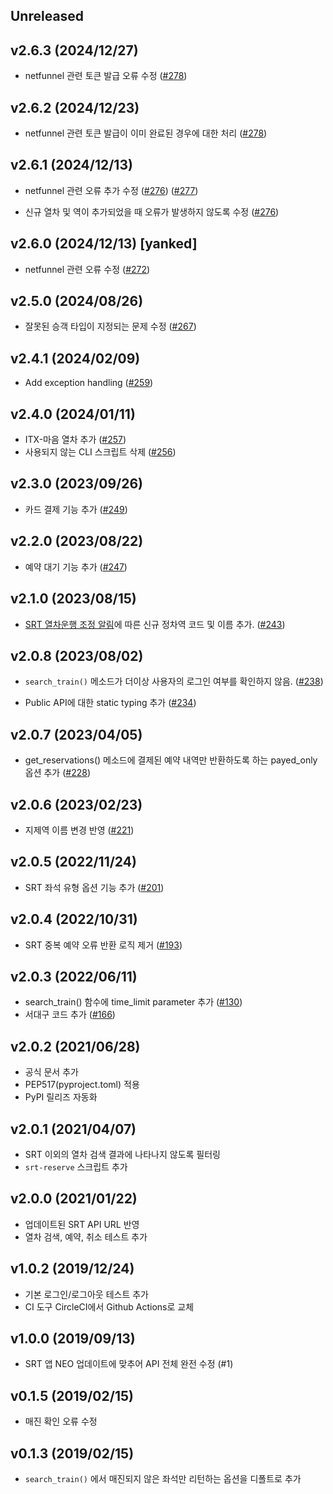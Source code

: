 ## Unreleased

## v2.6.3 (2024/12/27)

- netfunnel 관련 토큰 발급 오류 수정
  ([#278](https://github.com/ryanking13/SRT/pull/278))

## v2.6.2 (2024/12/23)

- netfunnel 관련 토큰 발급이 이미 완료된 경우에 대한 처리
  ([#278](https://github.com/ryanking13/SRT/pull/278))

## v2.6.1 (2024/12/13)

- netfunnel 관련 오류 추가 수정
  ([#276](https://github.com/ryanking13/SRT/pull/276))
  ([#277](https://github.com/ryanking13/SRT/pull/277))

- 신규 열차 및 역이 추가되었을 때 오류가 발생하지 않도록 수정
  ([#276](https://github.com/ryanking13/SRT/pull/276))

## v2.6.0 (2024/12/13) [yanked]

- netfunnel 관련 오류 수정
  ([#272](https://github.com/ryanking13/SRT/pull/272))

## v2.5.0 (2024/08/26)

- 잘못된 승객 타입이 지정되는 문제 수정
  ([#267](https://github.com/ryanking13/SRT/pull/267))

## v2.4.1 (2024/02/09)

- Add exception handling
  ([#259](https://github.com/ryanking13/SRT/pull/259))

## v2.4.0 (2024/01/11)

- ITX-마음 열차 추가
  ([#257](https://github.com/ryanking13/SRT/pull/257))
- 사용되지 않는 CLI 스크립트 삭제
  ([#256](https://github.com/ryanking13/SRT/pull/256))

## v2.3.0 (2023/09/26)

- 카드 결제 기능 추가
  ([#249](https://github.com/ryanking13/SRT/pull/249))

## v2.2.0 (2023/08/22)

- 예약 대기 기능 추가
  ([#247](https://github.com/ryanking13/SRT/pull/247))

## v2.1.0 (2023/08/15)

- [SRT 열차운행 조정 알림](https://etk.srail.kr/cms/article/view.do?postNo=554&pageId=TK0502000000)에 따른 신규 정차역 코드 및 이름 추가.
  ([#243](https://github.com/ryanking13/SRT/pull/243))

## v2.0.8 (2023/08/02)

- `search_train()` 메소드가 더이상 사용자의 로그인 여부를 확인하지 않음.
  ([#238](https://github.com/ryanking13/SRT/pull/238))

- Public API에 대한 static typing 추가
  ([#234](https://github.com/ryanking13/SRT/pull/234))

## v2.0.7 (2023/04/05)

- get_reservations() 메소드에 결제된 예약 내역만 반환하도록 하는 payed_only 옵션 추가
  ([#228](https://github.com/ryanking13/SRT/pull/228))

## v2.0.6 (2023/02/23)

- 지제역 이름 변경 반영 ([#221](https://github.com/ryanking13/SRT/pull/221))

## v2.0.5 (2022/11/24)

- SRT 좌석 유형 옵션 기능 추가 ([#201](https://github.com/ryanking13/SRT/pull/201))

## v2.0.4 (2022/10/31)

- SRT 중복 예약 오류 반환 로직 제거 ([#193](https://github.com/ryanking13/SRT/pull/193))

## v2.0.3 (2022/06/11)

- search_train() 함수에 time_limit parameter 추가 ([#130](https://github.com/ryanking13/SRT/pull/130))
- 서대구 코드 추가 ([#166](https://github.com/ryanking13/SRT/pull/166))

## v2.0.2 (2021/06/28)

- 공식 문서 추가
- PEP517(pyproject.toml) 적용
- PyPI 릴리즈 자동화

## v2.0.1 (2021/04/07)

- SRT 이외의 열차 검색 결과에 나타나지 않도록 필터링
- `srt-reserve` 스크립트 추가

## v2.0.0 (2021/01/22)

- 업데이트된 SRT API URL 반영
- 열차 검색, 예약, 취소 테스트 추가

## v1.0.2 (2019/12/24)

- 기본 로그인/로그아웃 테스트 추가
- CI 도구 CircleCI에서 Github Actions로 교체

## v1.0.0 (2019/09/13)

- SRT 앱 NEO 업데이트에 맞추어 API 전체 완전 수정 (#1)

## v0.1.5 (2019/02/15)

- 매진 확인 오류 수정

## v0.1.3 (2019/02/15)

- `search_train()` 에서 매진되지 않은 좌석만 리턴하는 옵션을 디폴트로 추가
